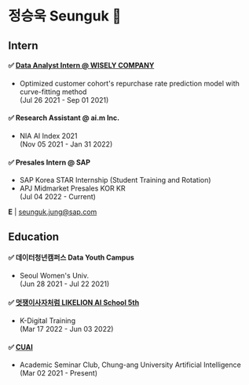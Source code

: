 # 정승욱 Seunguk 👋

## Intern <br>
#### ✅ [Data Analyst Intern @ WISELY COMPANY](https://seunguk0214.notion.site/DataCampus-Wisely-21-07-21-08-8484979e2fbb4b59af4e21c2b8d40c72)
- Optimized customer cohort's repurchase rate prediction model with curve-fitting method    
(Jul 26 2021 - Sep 01 2021)   

#### ✅ Research Assistant @ ai.m Inc. 
- NIA AI Index 2021     
(Nov 05 2021 - Jan 31 2022)   

#### ✅ Presales Intern @ SAP  <br>

- SAP Korea STAR Internship (Student Training and Rotation) <br> 
- APJ Midmarket Presales KOR KR    
(Jul 04 2022 - Current) <br>

**E** | seunguk.jung@sap.com 

## Education  
#### ✅ 데이터청년캠퍼스 Data Youth Campus 
- Seoul Women's Univ.  
(Jun 28 2021 - Jul 22 2021)

#### ✅ [멋쟁이사자처럼 LIKELION AI School 5th](https://github.com/SeungukJeong/LIKELION_AI_SCHOOL_5th)
- K-Digital Training  
(Mar 17 2022 - Jun 03 2022)

#### ✅ [CUAI](https://github.com/SeungukJeong/CUAI_seunguk)
- Academic Seminar Club, Chung-ang University Artificial Intelligence  
(Mar 02 2021 - Present)

<!--
**SeungukJeong/SeungukJeong** is a ✨ _special_ ✨ repository because its `README.md` (this file) appears on your GitHub profile.

Here are some ideas to get you started:

- 🔭 I’m currently working on ...
- 🌱 I’m currently learning ...
- 👯 I’m looking to collaborate on ...
- 🤔 I’m looking for help with ...
- 💬 Ask me about ...
- 📫 How to reach me: ...
- 😄 Pronouns: ...
- ⚡ Fun fact: ...
-->
